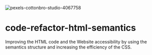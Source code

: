 ![pexels-cottonbro-studio-4067758](https://user-images.githubusercontent.com/118693401/208263252-0a543cc4-59b7-47aa-b3c1-0fe1b3b2add3.jpg)
# code-refactor-html-semantics
Improving the HTML code and the Website accessibility by using the semantics structure and increasing the efficiency of the CSS. 
